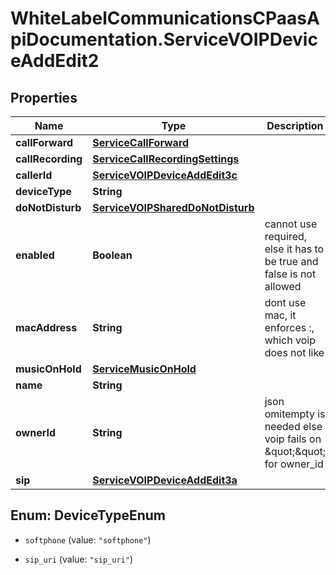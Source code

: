 # WhiteLabelCommunicationsCPaasApiDocumentation.ServiceVOIPDeviceAddEdit2

## Properties

Name | Type | Description | Notes
------------ | ------------- | ------------- | -------------
**callForward** | [**ServiceCallForward**](ServiceCallForward.md) |  | [optional] 
**callRecording** | [**ServiceCallRecordingSettings**](ServiceCallRecordingSettings.md) |  | [optional] 
**callerId** | [**ServiceVOIPDeviceAddEdit3c**](ServiceVOIPDeviceAddEdit3c.md) |  | [optional] 
**deviceType** | **String** |  | [optional] 
**doNotDisturb** | [**ServiceVOIPSharedDoNotDisturb**](ServiceVOIPSharedDoNotDisturb.md) |  | [optional] 
**enabled** | **Boolean** | cannot use required, else it has to be true and false is not allowed | [optional] 
**macAddress** | **String** | dont use mac, it enforces :, which voip does not like | [optional] 
**musicOnHold** | [**ServiceMusicOnHold**](ServiceMusicOnHold.md) |  | [optional] 
**name** | **String** |  | 
**ownerId** | **String** | json omitempty is needed else voip fails on \&quot;\&quot; for owner_id | [optional] 
**sip** | [**ServiceVOIPDeviceAddEdit3a**](ServiceVOIPDeviceAddEdit3a.md) |  | 



## Enum: DeviceTypeEnum


* `softphone` (value: `"softphone"`)

* `sip_uri` (value: `"sip_uri"`)




